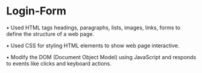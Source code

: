 # Login-Form

•	Used HTML tags headings, paragraphs, lists, images, links, forms to define the structure of a web page. 

•	Used CSS for styling HTML elements to show web page interactive.

•	Modify the DOM (Document Object Model) using JavaScript and responds to events like clicks and keyboard actions.
